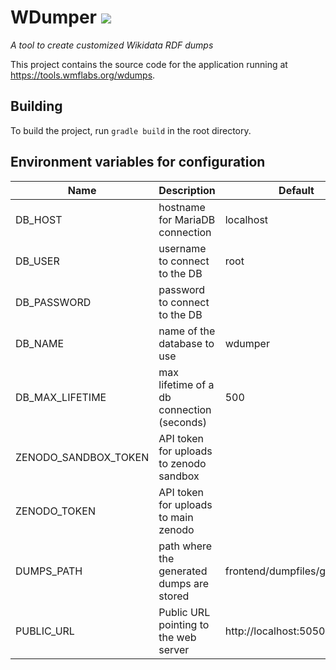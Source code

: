 # WDumper [![](https://github.com/bennofs/wdumper/workflows/Java%20CI/badge.svg?branch=master)](https://github.com/bennofs/wdumper/actions)
_A tool to create customized Wikidata RDF dumps_

This project contains the source code for the application running at https://tools.wmflabs.org/wdumps.

## Building

To build the project, run `gradle build` in the root directory.  

## Environment variables for configuration

| Name                 | Description                                | Default                      |
|----------------------|--------------------------------------------|------------------------------|
| DB_HOST              | hostname for MariaDB connection            | localhost                    |
| DB_USER              | username to connect to the DB              | root                         |
| DB_PASSWORD          | password to connect to the DB              |                              |
| DB_NAME              | name of the database to use                | wdumper                      |
| DB_MAX_LIFETIME      | max lifetime  of a db connection (seconds) | 500                          |
| ZENODO_SANDBOX_TOKEN | API token for uploads to zenodo sandbox    |                              |
| ZENODO_TOKEN         | API token for uploads to main zenodo       |                              |
| DUMPS_PATH           | path where the generated dumps are stored  | frontend/dumpfiles/generated |
| PUBLIC_URL           | Public URL pointing to the web server      | http://localhost:5050/       |
